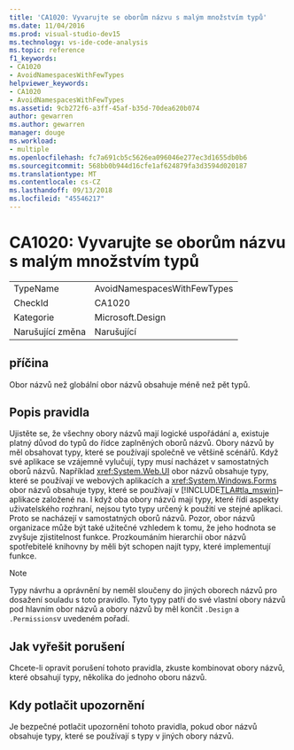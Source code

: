 ```yaml
---
title: 'CA1020: Vyvarujte se oborům názvu s malým množstvím typů'
ms.date: 11/04/2016
ms.prod: visual-studio-dev15
ms.technology: vs-ide-code-analysis
ms.topic: reference
f1_keywords:
- CA1020
- AvoidNamespacesWithFewTypes
helpviewer_keywords:
- CA1020
- AvoidNamespacesWithFewTypes
ms.assetid: 9cb272f6-a3ff-45af-b35d-70dea620b074
author: gewarren
ms.author: gewarren
manager: douge
ms.workload:
- multiple
ms.openlocfilehash: fc7a691cb5c5626ea096046e277ec3d1655db0b6
ms.sourcegitcommit: 568bb0b944d16cfe1af624879fa3d3594d020187
ms.translationtype: MT
ms.contentlocale: cs-CZ
ms.lasthandoff: 09/13/2018
ms.locfileid: "45546217"
---
```

# <a name="ca1020-avoid-namespaces-with-few-types"></a>CA1020: Vyvarujte se oborům názvu s malým množstvím typů

|||
|-|-|
|TypeName|AvoidNamespacesWithFewTypes|
|CheckId|CA1020|
|Kategorie|Microsoft.Design|
|Narušující změna|Narušující|

## <a name="cause"></a>příčina

Obor názvů než globální obor názvů obsahuje méně než pět typů.

## <a name="rule-description"></a>Popis pravidla

Ujistěte se, že všechny obory názvů mají logické uspořádání a, existuje platný důvod do typů do řídce zaplněných oborů názvů. Obory názvů by měl obsahovat typy, které se používají společně ve většině scénářů. Když své aplikace se vzájemně vylučují, typy musí nacházet v samostatných oborů názvů. Například <xref:System.Web.UI> obor názvů obsahuje typy, které se používají ve webových aplikacích a <xref:System.Windows.Forms> obor názvů obsahuje typy, které se používají v [!INCLUDE[TLA#tla_mswin](../code-quality/includes/tlasharptla_mswin_md.md)]– aplikace založené na. I když oba obory názvů mají typy, které řídí aspekty uživatelského rozhraní, nejsou tyto typy určený k použití ve stejné aplikaci. Proto se nacházejí v samostatných oborů názvů. Pozor, obor názvů organizace může být také užitečné vzhledem k tomu, že jeho hodnota se zvyšuje zjistitelnost funkce. Prozkoumáním hierarchii obor názvů spotřebitelé knihovny by měli být schopen najít typy, které implementují funkce.

> [!NOTE]
> Typy návrhu a oprávnění by neměl sloučeny do jiných oborech názvů pro dosažení souladu s toto pravidlo. Tyto typy patří do své vlastní obory názvů pod hlavním obor názvů a obory názvů by měl končit `.Design` a `.Permissions`v uvedeném pořadí.

## <a name="how-to-fix-violations"></a>Jak vyřešit porušení

Chcete-li opravit porušení tohoto pravidla, zkuste kombinovat obory názvů, které obsahují typy, několika do jednoho oboru názvů.

## <a name="when-to-suppress-warnings"></a>Kdy potlačit upozornění

Je bezpečné potlačit upozornění tohoto pravidla, pokud obor názvů obsahuje typy, které se používají s typy v jiných obory názvů.